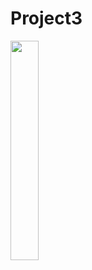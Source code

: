 # Project3

<img src = "https://user-images.githubusercontent.com/97438155/178737005-3dacd964-2735-47ed-96bd-4d76339f3dad.png" width="30%" height="30%">
